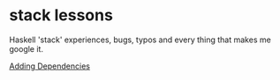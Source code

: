 # stack lessons
Haskell 'stack' experiences, bugs, typos and every thing that makes me google it.

[Adding Dependencies](docs/adding_dependencies.md)
